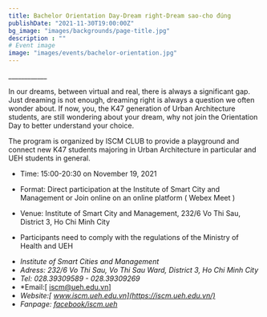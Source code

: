 ```yaml
---
title: Bachelor Orientation Day-Dream right-Dream sao-cho đúng
publishDate: "2021-11-30T19:00:00Z"
bg_image: "images/backgrounds/page-title.jpg"
description : ""
# Event image
image: "images/events/bachelor-orientation.jpg"
---
```


<!--StartFragment-->

\_\_\_\_\_\_\_\_\_\_\_\_

In our dreams, between virtual and real, there is always a significant gap. Just dreaming is not enough, dreaming right is always a question we often wonder about. If now, you, the K47 generation of Urban Architecture students, are still wondering about your dream, why not join the Orientation Day to better understand your choice.

The program is organized by ISCM CLUB to provide a playground and connect new K47 students majoring in Urban Architecture in particular and UEH students in general.


- Time: 15:00-20:30 on November 19, 2021

- Format: Direct participation at the Institute of Smart City and Management or Join online on an online platform ( Webex Meet )

- Venue: Institute of Smart City and Management, 232/6 Vo Thi Sau, District 3, Ho Chi Minh City

- Participants need to comply with the regulations of the Ministry of Health and UEH


<!--EndFragment-->

<!--StartFragment-->


* *Institute of Smart Cities and Management*
* *Adress: 232/6 Vo Thi Sau, Vo Thi Sau Ward, District 3, Ho Chi Minh City*
* *Tel: 028.39309589 - 028.39309269*
* *Email:[ iscm@ueh.edu.vn]
* *Website:[ www.iscm.ueh.edu.vn](https://iscm.ueh.edu.vn/)*
* *Fanpage: [facebook/iscm.ueh](https://www.facebook.com/ISCM.UEH/)*

<!--EndFragment-->

<!--EndFragment-->